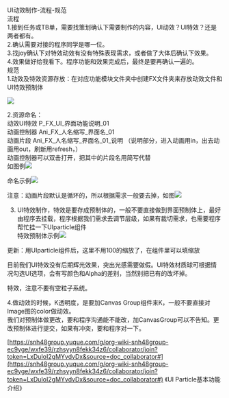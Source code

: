 UI动效制作-流程-规范  
流程  
1.接到任务或TB单，需要找策划确认下需要制作的内容，UI动效？UI特效？还是两者都有。  
2.确认需要对接的程序同学是哪一位。  
3.找joy确认下对特效动效有没有特殊表现需求，或者做了大体后确认下效果。  
4.效果做好给我看下。程序功能和效果完成后，最终是要再确认一遍的。  
规范  
1.动效及特效资源存放：在对应功能模块文件夹中创建FX文件夹来存放动效文件和UI特效预制体

![](https://cdn.nlark.com/yuque/0/2024/png/43256850/1733226075113-6e6423af-a583-4a04-86d9-957199c72354.png)

2.资源命名：  
   动效UI特效   P_FX_UI_界面功能说明_01  
   动画控制器    Ani_FX_人名缩写_界面名_01  
动画片段      Ani_FX_人名缩写_界面名_01_说明   （说明部分，进入动画用in，出去动画用out，刷新用refresh，）  
   动画控制器可以双击打开，把其中的片段名用简写代替  
如图例![](https://cdn.nlark.com/yuque/0/2024/png/43256850/1733226089355-a7e4706d-2164-470d-b9a2-1a7c94202c20.png)

命名示例![](https://cdn.nlark.com/yuque/0/2024/png/43256850/1733226097404-672ee498-e86d-4588-ba14-8d908e4c0013.png)



  注意：动画片段默认是循环的，所以根据需求一般要去掉，如图![](https://cdn.nlark.com/yuque/0/2024/png/43256850/1733226120892-7319ce72-b9c4-471f-a563-fabeda5b4393.png)





3. UI特效制作，特效是要存成预制体的，一般不要直接做到界面预制体上，最好由程序去挂载，程序根据我们需求去调节层级，如果有裁切需求，也需要程序帮忙挂一下UIparticle组件  
特效预制体示例![](https://cdn.nlark.com/yuque/0/2024/png/43256850/1733226134783-240c39c8-1087-4076-b558-03d955ab0ed3.png)

更新：用UIparticle组件后，这里不用100的缩放了，在组件里可以填缩放

目前我们UI特效没有后期辉光效果，突出光感需要做假。UI特效材质球可根据情况勾选UI选项，会有写颜色和Alpha的差别，当然别把已有的改坏掉。

特效，注意不要有空粒子系统。



4.做动效的时候，K透明度，是要加Canvas Group组件来K，一般不要直接对Image图的color做动效。  
我们对预制体做更改，要和程序沟通能不能改，加CanvasGroup可以不告知。更改预制体进行提交，如果有冲突，要和程序对一下。

[https://snh48group.yuque.com/g/org-wiki-snh48group-ec9yge/wxfe39/rzhsyyn8fekk34z6/collaborator/join?token=LxDuIoI2gMYvdvDx&source=doc_collaborator#](https://snh48group.yuque.com/g/org-wiki-snh48group-ec9yge/wxfe39/rzhsyyn8fekk34z6/collaborator/join?token=LxDuIoI2gMYvdvDx&source=doc_collaborator#) 《UI Particle基本功能介绍》

